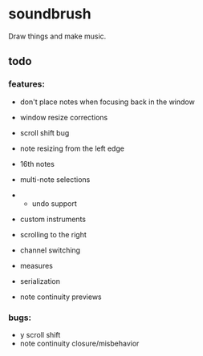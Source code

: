 # soundbrush
Draw things and make music.

## todo

### features:

* don't place notes when focusing back in the window
* window resize corrections
* scroll shift bug

* note resizing from the left edge
* 16th notes
* multi-note selections
* * undo support

* custom instruments
* scrolling to the right
* channel switching
* measures
* serialization

* note continuity previews

### bugs:

* y scroll shift
* note continuity closure/misbehavior